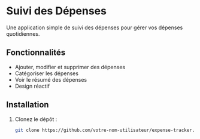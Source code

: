 # Suivi des Dépenses

Une application simple de suivi des dépenses pour gérer vos dépenses quotidiennes.

## Fonctionnalités

- Ajouter, modifier et supprimer des dépenses
- Catégoriser les dépenses
- Voir le résumé des dépenses
- Design réactif

## Installation

1. Clonez le dépôt :
   ```sh
   git clone https://github.com/votre-nom-utilisateur/expense-tracker.git